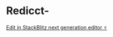 # Redicct-

[Edit in StackBlitz next generation editor ⚡️](https://stackblitz.com/~/github.com/boukdirsaid/Redicct-)